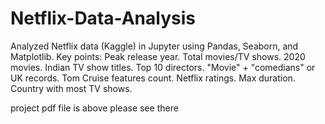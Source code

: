 # Netflix-Data-Analysis
Analyzed Netflix data (Kaggle) in Jupyter using Pandas, Seaborn, and Matplotlib. Key points:  Peak release year. Total movies/TV shows. 2020 movies. Indian TV show titles. Top 10 directors. "Movie" + "comedians" or UK records. Tom Cruise features count. Netflix ratings. Max duration. Country with most TV shows.


project pdf file is above please see there
